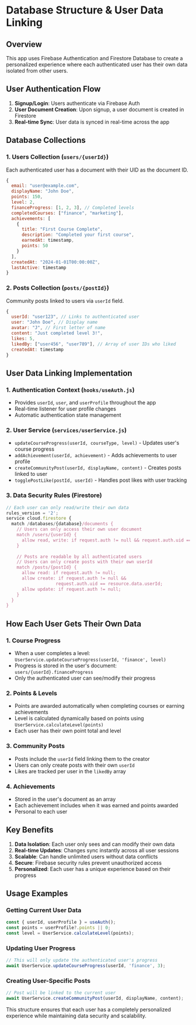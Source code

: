 # Database Structure & User Data Linking

## Overview
This app uses Firebase Authentication and Firestore Database to create a personalized experience where each authenticated user has their own data isolated from other users.

## User Authentication Flow
1. **Signup/Login**: Users authenticate via Firebase Auth
2. **User Document Creation**: Upon signup, a user document is created in Firestore
3. **Real-time Sync**: User data is synced in real-time across the app

## Database Collections

### 1. Users Collection (`users/{userId}`)
Each authenticated user has a document with their UID as the document ID.

```javascript
{
  email: "user@example.com",
  displayName: "John Doe",
  points: 150,
  level: 2,
  financeProgress: [1, 2, 3], // Completed levels
  completedCourses: ["finance", "marketing"],
  achievements: [
    {
      title: "First Course Complete",
      description: "Completed your first course",
      earnedAt: timestamp,
      points: 50
    }
  ],
  createdAt: "2024-01-01T00:00:00Z",
  lastActive: timestamp
}
```

### 2. Posts Collection (`posts/{postId}`)
Community posts linked to users via `userId` field.

```javascript
{
  userId: "user123", // Links to authenticated user
  user: "John Doe", // Display name
  avatar: "J", // First letter of name
  content: "Just completed level 3!",
  likes: 5,
  likedBy: ["user456", "user789"], // Array of user IDs who liked
  createdAt: timestamp
}
```

## User Data Linking Implementation

### 1. Authentication Context (`hooks/useAuth.js`)
- Provides `userId`, `user`, and `userProfile` throughout the app
- Real-time listener for user profile changes
- Automatic authentication state management

### 2. User Service (`services/userService.js`)
- `updateCourseProgress(userId, courseType, level)` - Updates user's course progress
- `addAchievement(userId, achievement)` - Adds achievements to user profile
- `createCommunityPost(userId, displayName, content)` - Creates posts linked to user
- `togglePostLike(postId, userId)` - Handles post likes with user tracking

### 3. Data Security Rules (Firestore)
```javascript
// Each user can only read/write their own data
rules_version = '2';
service cloud.firestore {
  match /databases/{database}/documents {
    // Users can only access their own user document
    match /users/{userId} {
      allow read, write: if request.auth != null && request.auth.uid == userId;
    }
    
    // Posts are readable by all authenticated users
    // Users can only create posts with their own userId
    match /posts/{postId} {
      allow read: if request.auth != null;
      allow create: if request.auth != null && 
                   request.auth.uid == resource.data.userId;
      allow update: if request.auth != null;
    }
  }
}
```

## How Each User Gets Their Own Data

### 1. Course Progress
- When a user completes a level: `UserService.updateCourseProgress(userId, 'finance', level)`
- Progress is stored in the user's document: `users/{userId}.financeProgress`
- Only the authenticated user can see/modify their progress

### 2. Points & Levels
- Points are awarded automatically when completing courses or earning achievements
- Level is calculated dynamically based on points using `UserService.calculateLevel(points)`
- Each user has their own point total and level

### 3. Community Posts
- Posts include the `userId` field linking them to the creator
- Users can only create posts with their own `userId`
- Likes are tracked per user in the `likedBy` array

### 4. Achievements
- Stored in the user's document as an array
- Each achievement includes when it was earned and points awarded
- Personal to each user

## Key Benefits

1. **Data Isolation**: Each user only sees and can modify their own data
2. **Real-time Updates**: Changes sync instantly across all user sessions
3. **Scalable**: Can handle unlimited users without data conflicts
4. **Secure**: Firebase security rules prevent unauthorized access
5. **Personalized**: Each user has a unique experience based on their progress

## Usage Examples

### Getting Current User Data
```javascript
const { userId, userProfile } = useAuth();
const points = userProfile?.points || 0;
const level = UserService.calculateLevel(points);
```

### Updating User Progress
```javascript
// This will only update the authenticated user's progress
await UserService.updateCourseProgress(userId, 'finance', 3);
```

### Creating User-Specific Posts
```javascript
// Post will be linked to the current user
await UserService.createCommunityPost(userId, displayName, content);
```

This structure ensures that each user has a completely personalized experience while maintaining data security and scalability.
